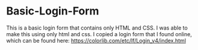 # Basic-Login-Form
This is a basic login form that contains only HTML and CSS. I was able to make this using only html and css. I copied a login form that I found online, which can be found here: https://colorlib.com/etc/lf/Login_v4/index.html